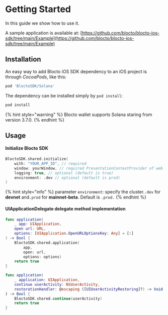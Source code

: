 # Getting Started

In this guide we show how to use it.

A sample application is available at: [https://github.com/blocto/blocto-ios-sdk/tree/main/Example](https://github.com/blocto/blocto-ios-sdk/tree/main/Example)

## Installation

An easy way to add Blocto iOS SDK dependency to an iOS project is through _CocoaPods_, like this:

```ruby
pod 'BloctoSDK/Solana'
```

The dependency can be installed simply by `pod install`:

```ruby
pod install
```

{% hint style="warning" %}
Blocto wallet supports Solana staring from version 3.7.0.
{% endhint %}

## Usage

#### Initialize Blocto SDK

```swift
BloctoSDK.shared.initialize(
    with: "YOUR_APP_ID", // required
    window: yourWindow, // required PresentationContextProvider of web SDK authentication.
    logging: true, // optional (default is true)
    environment: .dev // optional (default is prod)
)
```

{% hint style="info" %}
parameter `environment`: specify the cluster.`.dev` for **devnet** and`.prod` for **mainnet-beta**. Default is `.prod.`
{% endhint %}



#### UIApplicationDelegate delegate method implementation

```swift
func application(
    _ app: UIApplication,
    open url: URL,
    options: [UIApplication.OpenURLOptionsKey: Any] = [:]
) -> Bool {
    BloctoSDK.shared.application(
        app,
        open: url,
        options: options)
    return true
}
```

```swift
func application(
    _ application: UIApplication,
    continue userActivity: NSUserActivity,
    restorationHandler: @escaping ([UIUserActivityRestoring]?) -> Void
) -> Bool {
    BloctoSDK.shared.continue(userActivity)
    return true
}
```
